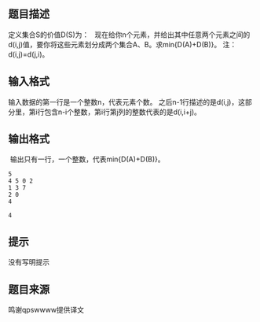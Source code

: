 


## 题目描述
定义集合S的价值D(S)为：
 
现在给你n个元素，并给出其中任意两个元素之间的d(i,j)值，要你将这些元素划分成两个集合A、B。求min{D(A)+D(B)}。
注：d(i,j)=d(j,i)。
## 输入格式
输入数据的第一行是一个整数n，代表元素个数。
之后n-1行描述的是d(i,j)，这部分里，第i行包含n-i个整数，第i行第j列的整数代表的是d(i,i+j)。
## 输出格式
 输出只有一行，一个整数，代表min{D(A)+D(B)}。

```input1
5
4 5 0 2
1 3 7
2 0
4

```

```output1
4
```

## 提示
没有写明提示
## 题目来源
鸣谢qpswwww提供译文


